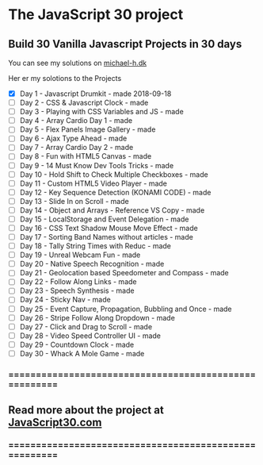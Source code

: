 # The JavaScript 30 project

## Build 30 Vanilla Javascript Projects in 30 days

You can see my solutions on [michael-h.dk](https://michael-h.dk)

Her er my solotions to the Projects

* [x] Day  1 - Javascript Drumkit - made 2018-09-18
* [ ] Day  2 - CSS & Javascript Clock - made
* [ ] Day  3 - Playing with CSS Variables and JS - made
* [ ] Day  4 - Array Cardio Day 1 - made
* [ ] Day  5 - Flex Panels Image Gallery - made
* [ ] Day  6 - Ajax Type Ahead - made
* [ ] Day  7 - Array Cardio Day 2 - made
* [ ] Day  8 - Fun with HTML5 Canvas - made
* [ ] Day  9 - 14 Must Know Dev Tools Tricks - made
* [ ] Day 10 - Hold Shift to Check Multiple Checkboxes - made
* [ ] Day 11 - Custom HTML5 Video Player - made
* [ ] Day 12 - Key Sequence Detection (KONAMI CODE) - made
* [ ] Day 13 - Slide In on Scroll - made
* [ ] Day 14 - Object and Arrays - Reference VS Copy - made
* [ ] Day 15 - LocalStorage and Event Delegation - made
* [ ] Day 16 - CSS Text Shadow Mouse Move Effect - made
* [ ] Day 17 - Sorting Band Names without articles - made
* [ ] Day 18 - Tally String Times with Reduc - made
* [ ] Day 19 - Unreal Webcam Fun - made
* [ ] Day 20 - Native Speech Recognition - made
* [ ] Day 21 - Geolocation based Speedometer and Compass - made
* [ ] Day 22 - Follow Along Links - made
* [ ] Day 23 - Speech Synthesis - made
* [ ] Day 24 - Sticky Nav - made
* [ ] Day 25 - Event Capture, Propagation, Bubbling and Once - made
* [ ] Day 26 - Stripe Follow Along Dropdown - made
* [ ] Day 27 - Click and Drag to Scroll - made
* [ ] Day 28 - Video Speed Controller UI - made
* [ ] Day 29 - Countdown Clock - made
* [ ] Day 30 - Whack A Mole Game - made

### ======================================================

## Read more about the project at [JavaScript30.com](https://javascript30.com/)

### ======================================================

